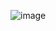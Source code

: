 ![image](https://github.com/TuannyThomazelli/TuannyThomazelli/assets/159180638/b08407f0-e197-4d06-87d7-57f3568e7825)

